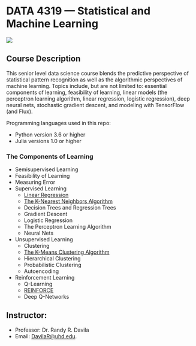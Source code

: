 # DATA 4319 — Statistical and Machine Learning
![](https://global-uploads.webflow.com/5d3ec351b1eba4332d213004/5efef4c7cfab3c3aa8b8e7a6_image5_s.jpg)
## Course Description
This senior level data science course blends the predictive perspective of statistical pattern recognition as well as the algorithmic perspectives of machine learning. Topics include, but are not limited to: essential components of learning, feasibility of learning, linear models (the perceptron learning algorithm, linear regression, logistic regression), deep neural nets, stochastic gradient descent, and modeling with TensorFlow (and Flux).

Programming languages used in this repo:
* Python version 3.6 or higher
* Julia versions 1.0 or higher

### The Components of Learning
+ Semisupervised Learning
+ Feasibility of Learning
+ Measuring Error
+ Supervised Learning
  + [Linear Regression](https://github.com/Dnsibu/NsibuD_DATA_4319/tree/main/Supervised%20Learning/03-Linear%20Regression)
  + [The K-Nearest Neighbors Algorithm](https://github.com/Dnsibu/NsibuD_DATA_4319/tree/main/Supervised%20Learning/02-KNN)
  + Decision Trees and Regression Trees
  + Gradient Descent 
  + Logistic Regression
  + The Perceptron Learning Algorithm
  + Neural Nets
+ Unsupervised Learning
  + Clustering
  + [The K-Means Clustering Algorithm](https://github.com/Dnsibu/NsibuD_DATA_4319/tree/main/Unsupervised%20Learning/01-K%20Means)
  + Hierarchical Clustering
  + Probabilistic Clustering
  + Autoencoding
+ Reinforcement Learning
  + Q-Learning
  + [REINFORCE](https://github.com/Dnsibu/NsibuD_DATA_4319/tree/main/Reinforcement%20Learning)
  + Deep Q-Networks


## Instructor: 
+ Professor: Dr. Randy R. Davila
+ Email: DavilaR@uhd.edu. 
